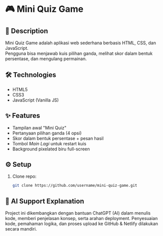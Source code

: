 # 🎮 Mini Quiz Game

## 📖 Description
Mini Quiz Game adalah aplikasi web sederhana berbasis HTML, CSS, dan JavaScript.  
Pengguna bisa menjawab kuis pilihan ganda, melihat skor dalam bentuk persentase, dan mengulang permainan.

## 🛠️ Technologies
- HTML5  
- CSS3  
- JavaScript (Vanilla JS)  

## ✨ Features
- Tampilan awal "Mini Quiz"  
- Pertanyaan pilihan ganda (4 opsi)  
- Skor dalam bentuk persentase + pesan hasil  
- Tombol *Main Lagi* untuk restart kuis  
- Background pixelated biru full-screen  

## ⚙️ Setup
1. Clone repo:  
   ```bash
   git clone https://github.com/username/mini-quiz-game.git

## 🤖 AI Support Explanation
Project ini dikembangkan dengan bantuan ChatGPT (AI) dalam menulis kode, memberi penjelasan konsep, serta arahan deployment.
Penyesuaian kode, pemahaman logika, dan proses upload ke GitHub & Netlify dilakukan secara mandiri.
